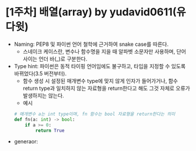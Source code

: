 # [1주차] 배열(array) by yudavid0611(유다윗)
- Naming: PEP8 및 파이썬 언어 철학에 근거하여 snake case를 따른다.
    - 스네이크 케이스란, 변수나 함수명을 지을 때 알파벳 소문자만 사용하며, 단어 사이는 언더 바(_)로 구분한다.
- Type hint: 파이썬은 동적 타이핑 언어임에도 불구하고, 타입을 지정할 수 있도록 바뀌었다(3.5 버전부터).
    - 함수 생성 시 설정된 매개변수 type에 맞지 않게 인자가 들어가거나, 함수 return type과 일치하지 않는 자료형을 return한다고 해도 그것 자체로 오류가 발생하지는 않는다.
    - 예시
    ``` python
    # 매개변수 a는 int type이며, fn 함수는 bool 자료형을 return한다는 의미
    def fn(a: int) -> bool: 
        if a >= 0:
            return True
    ```
- generaor: 